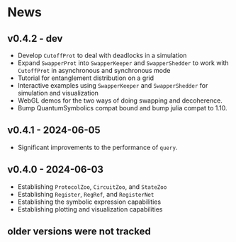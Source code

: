 # News


## v0.4.2 - dev
- Develop `CutoffProt` to deal with deadlocks in a simulation
- Expand `SwapperProt` into `SwapperKeeper` and `SwapperShedder` to work with `CutoffProt` in asynchronous and synchronous mode
- Tutorial for entanglement distribution on a grid
- Interactive examples using `SwapperKeeper` and `SwapperShedder` for simulation and visualization
- WebGL demos for the two ways of doing swapping and decoherence.
- Bump QuantumSymbolics compat bound and bump julia compat to 1.10.

## v0.4.1 - 2024-06-05

- Significant improvements to the performance of `query`.

## v0.4.0 - 2024-06-03

- Establishing `ProtocolZoo`, `CircuitZoo`, and `StateZoo`
- Establishing `Register`, `RegRef`, and `RegisterNet`
- Establishing the symbolic expression capabilities
- Establishing plotting and visualization capabilities

## older versions were not tracked
